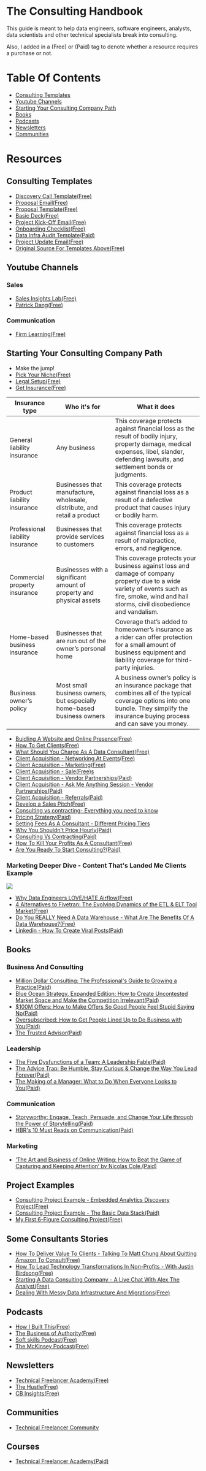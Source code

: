 # The Consulting Handbook
This guide is meant to help data engineers, software engineers, analysts, data scientists and other technical specialists break into consulting.

Also, I added in a (Free) or (Paid) tag to denote whether a resource requires a purchase or not.

# Table Of Contents
- [Consulting Templates](https://github.com/bAcheron/data-analytics-consulting-handbook/blob/main/README.md#consulting-templates)
- [Youtube Channels](https://github.com/bAcheron/data-analytics-consulting-handbook/blob/main/README.md#youtube-channels)
- [Starting Your Consulting Company Path](https://github.com/bAcheron/data-analytics-consulting-handbook/blob/main/README.md#starting-your-consulting-company-path)
- [Books](https://github.com/bAcheron/data-analytics-consulting-handbook/blob/main/README.md#books)
- [Podcasts](https://github.com/bAcheron/data-analytics-consulting-handbook/blob/main/README.md#podcasts)
- [Newsletters](https://github.com/bAcheron/data-analytics-consulting-handbook/blob/main/README.md#newsletters)
- [Communities](https://github.com/bAcheron/data-analytics-consulting-handbook/blob/main/README.md#Communities)

# Resources

## Consulting Templates

- [Discovery Call Template(Free)](https://docs.google.com/document/d/1aauhttNwj2uDcn0g04vS4UahgZ_JqNZ1mQbCHRvH71Q/edit)
- [Proposal Email(Free)](https://docs.google.com/document/d/1gwpgkQxfJ93D-c6uEJWQIL9BixTxfg6Lo_gYI5Zhr8o/edit)
- [Proposal Template(Free)](https://docs.google.com/document/d/18Kh7A41Y0Nh-1gnrz9dm5TImqcnyTsehtPQ0hyPHP4A/edit)
- [Basic Deck(Free)](https://www.canva.com/design/DAFy2NUMT0A/crG0CM016tnJ5UrYAfG8ew/edit)
- [Project Kick-Off Email(Free)](https://docs.google.com/document/d/1DGH8hx-6kUIh0z1bmMnJkU1CUxdxkY_IHAXbthDDCVY/edit)
- [Onboarding Checklist(Free)](https://docs.google.com/spreadsheets/d/1SwXRj7dY40Sr2pEhdqh30F-cRTpAicsZtLBJKQSA7vg/edit#gid=0)
- [Data Infra Audit Template(Paid)](https://the-technical-freelancer-academy.circle.so/c/resources/data-infrastructure-audit-template)
- [Project Update Email(Free)](https://docs.google.com/document/d/1FfJeYtzmvrR-1ZJ7iWmhmzOSf5dZInTkzGo2aTye7Ts/edit#heading=h.euhkduit0zl8)
- [Original Source For Templates Above(Free)](https://seattledataguy.substack.com/p/7-essential-templates-for-data-analytics)

## Youtube Channels

### Sales
- [Sales Insights Lab(Free)](https://www.youtube.com/@SalesInsightsLab/videos)
- [Patrick Dang(Free)](https://www.youtube.com/@patrickdang/videos)

### Communication
- [Firm Learning(Free)](https://www.youtube.com/@FirmLearning/videos)

## Starting Your Consulting Company Path

- Make the jump!
- [Pick Your Niche(Free)](https://the-technical-freelancer-academy.circle.so/c/resources/finding-your-niche-as-a-consultant-in-2025) 
- [Legal Setup(Free)](https://www.freshbooks.com/hub/startup/starting-small-business-legal-requirements)
- [Get Insurance(Free)](https://www.sba.gov/business-guide/launch-your-business/get-business-insurance)

  
| Insurance type                 | Who it's for                                          | What it does |
|--------------------------------|-------------------------------------------------------|--------------|
| General liability insurance    | Any business                                          | This coverage protects against financial loss as the result of bodily injury, property damage, medical expenses, libel, slander, defending lawsuits, and settlement bonds or judgments. |
| Product liability insurance    | Businesses that manufacture, wholesale, distribute, and retail a product | This coverage protects against financial loss as a result of a defective product that causes injury or bodily harm. |
| Professional liability insurance | Businesses that provide services to customers       | This coverage protects against financial loss as a result of malpractice, errors, and negligence. |
| Commercial property insurance  | Businesses with a significant amount of property and physical assets | This coverage protects your business against loss and damage of company property due to a wide variety of events such as fire, smoke, wind and hail storms, civil disobedience and vandalism. |
| Home-based business insurance  | Businesses that are run out of the owner’s personal home | Coverage that’s added to homeowner’s insurance as a rider can offer protection for a small amount of business equipment and liability coverage for third-party injuries. |
| Business owner’s policy        | Most small business owners, but especially home-based business owners | A business owner’s policy is an insurance package that combines all of the typical coverage options into one bundle. They simplify the insurance buying process and can save you money. |


- [Buidling A Website and Online Presence(Free)](https://www.youtube.com/watch?v=oSeU8X5uuvs)
- [How To Get Clients(Free)]([https://courses.technicalfreelanceracademy.com/courses/take/starting-6-7-figure-consulting/lessons/44743748-intro-to-getting-clients](https://the-technical-freelancer-academy.circle.so/c/resources/how-to-attract-clients-as-a-data-consultant-video))
- [What Should You Charge As A Data Consultant(Free)](https://www.technicalfreelanceracademy.com/post/what-should-i-charge-as-a-data-analytics-consultant)
- [Client Acquisition - Networking At Events(Free)](https://the-technical-freelancer-academy.circle.so/c/marketing-content-and-questions/how-to-land-clients-at-networking-events-and-conferences) 
- [Client Acquisition - Marketing(Free)](https://dcubed.substack.com/p/how-to-get-clients-as-a-consultant)
- [Client Acquisition - Sale(Free)s](https://dcubed.substack.com/p/how-to-sell-your-data-consulting)
- [Client Acquisition - Vendor Partnerships(Paid)](https://courses.technicalfreelanceracademy.com/courses/take/starting-6-7-figure-consulting/lessons/43080213-vendor-partnerships)
- [Client Acquisition - Ask Me Anything Session - Vendor Partnerships(Paid)](https://the-technical-freelancer-academy.circle.so/c/marketing-content-and-questions/partnering-with-with-vendors-as-a-consultant)
- [Client Acquisition - Referrals(Paid)](https://courses.technicalfreelanceracademy.com/courses/take/starting-6-7-figure-consulting/lessons/48562280-using-client-referrals-to-sell)
- [Develop a Sales Pitch(Free)](https://blog.hubspot.com/sales/sales-pitch-examples)
- [Consulting vs contracting- Everything you need to know](https://www.technicalfreelanceracademy.com/post/consulting-vs-contracting-everything-you-need-to-know)
- [Pricing Strategy(Paid)](https://the-technical-freelancer-academy.circle.so/c/pricing-discussions/how-much-should-you-charge-as-a-consultant)
- [Setting Fees As A Consultant - Different Pricing Tiers](https://the-technical-freelancer-academy.circle.so/c/pricing-discussions/setting-fees-as-a-consultant-different-pricing-tiers)
- [Why You Shouldn't Price Hourly(Paid)](https://the-technical-freelancer-academy.circle.so/c/pricing-discussions/why-you-shouldn-t-price-hourly)
- [Consulting Vs Contracting(Paid)](https://courses.technicalfreelanceracademy.com/courses/take/starting-6-7-figure-consulting/lessons/44743513-consulting-vs-contracting)
- [How To Kill Your Profits As A Consultant(Free)](https://dcubed.substack.com/p/how-to-kill-your-profits-as-a-data)
- [Are You Ready To Start Consulting?(Paid)](https://courses.technicalfreelanceracademy.com/courses/take/starting-6-7-figure-consulting/lessons/42937320-intro-how-i-started-consulting)


### Marketing Deeper Dive - Content That's Landed Me Clients Example 
![](https://substackcdn.com/image/fetch/w_1456,c_limit,f_auto,q_auto:good,fl_progressive:steep/https%3A%2F%2Fsubstack-post-media.s3.amazonaws.com%2Fpublic%2Fimages%2F99624145-9e6c-4e03-8915-e43f7d5f2cc6_2112x1526.png)
- [Why Data Engineers LOVE/HATE Airflow(Free)](https://www.youtube.com/watch?v=h5X3124R61U)
- [4 Alternatives to Fivetran: The Evolving Dynamics of the ETL & ELT Tool Market(Free)](https://www.theseattledataguy.com/4-alternatives-to-fivetran-the-evolving-dynamics-of-the-etl-elt-tool-market/#page-content)
- [Do You REALLY Need A Data Warehouse - What Are The Benefits Of A Data Warehouse?(Free)](https://www.youtube.com/watch?v=0DsaafI1fTQ)
- [Linkedin - How To Create Viral Posts(Paid)](https://courses.technicalfreelanceracademy.com/courses/take/starting-6-7-figure-consulting/lessons/48562365-marketing-walking-through-linkedin-posts)

## Books

### Business And Consulting
- [Million Dollar Consulting: The Professional's Guide to Growing a Practice(Paid)](https://www.amazon.com/Million-Dollar-Consulting-Alan-Weiss/dp/0071622101)
- [Blue Ocean Strategy, Expanded Edition: How to Create Uncontested Market Space and Make the Competition Irrelevant(Paid)](https://www.amazon.com/Blue-Ocean-Strategy-Expanded-Uncontested/dp/B089DM3GZ9/ref=sr_1_47?crid=38CTIZXFNLH54)
- [$100M Offers: How to Make Offers So Good People Feel Stupid Saying No(Paid)](https://www.amazon.com/100M-Offers-People-Stupid-Saying/dp/B09BK52JFJ/ref=sr_1_11?crid=307SWR3ZUMOOT)
- [Oversubscribed: How to Get People Lined Up to Do Business with You(Paid)](https://www.amazon.com/Oversubscribed-How-People-Lined-Business/dp/B085P1N7LR/ref=sr_1_1?crid=SY0FOXSLAE9W)
- [The Trusted Advisor(Paid)](https://www.amazon.com/Trusted-Advisor-David-H-Maister-ebook/dp/B000FC0VWA/r)

### Leadership
- [The Five Dysfunctions of a Team: A Leadership Fable(Paid)](https://www.amazon.com/Storyworthy-Engage-Persuade-through-Storytelling-ebook/dp/B07CV2PFYJ](https://www.amazon.com/Five-Dysfunctions-of-Team-audiobook/dp/B000079XXR/ref=sr_1_31?crid=37DZSYSUD2LVH))
- [The Advice Trap: Be Humble, Stay Curious & Change the Way You Lead Forever(Paid)](https://www.amazon.com/Advice-Trap-Humble-Curious-Forever-ebook/dp/B083YZTW4B)
- [The Making of a Manager: What to Do When Everyone Looks to You(Paid)](https://www.amazon.com/Making-Manager-What-Everyone-Looks-ebook/dp/B079WNPRL2)

### Communication
- [Storyworthy: Engage, Teach, Persuade, and Change Your Life through the Power of Storytelling(Paid)](https://www.amazon.com/Storyworthy-Engage-Persuade-through-Storytelling-ebook/dp/B07CV2PFYJ)
- [HBR's 10 Must Reads on Communication(Paid)](https://www.amazon.com/Communication-featured-Necessary-Persuasion-Conger-ebook/dp/B00ATLM07Q/)

### Marketing
- [‘The Art and Business of Online Writing: How to Beat the Game of Capturing and Keeping Attention’ by Nicolas Cole.(Paid)](https://www.amazon.com/Art-Business-Online-Writing-Capturing/dp/0998203491)

## Project Examples
- [Consulting Project Example - Embedded Analytics Discovery Project(Free)](https://courses.technicalfreelanceracademy.com/courses/take/starting-6-7-figure-consulting/lessons/49706934-consulting-project-example-embedded-analytics-discovery-project)
- [Consulting Project Example - The Basic Data Stack(Paid)](https://courses.technicalfreelanceracademy.com/courses/take/starting-6-7-figure-consulting/lessons/50055262-consulting-project-example-the-basic-data-stack)
- [My First 6-Figure Consulting Project(Free)](https://dcubed.substack.com/p/my-first-6-figure-consulting-project)

## Some Consultants Stories
- [How To Deliver Value To Clients - Talking To Matt Chung About Quitting Amazon To Consult(Free)](https://www.youtube.com/watch?v=hF5ztrfkYMo)
- [How To Lead Technology Transformations In Non-Profits - With Justin Birdsong(Free)](https://youtube.com/live/BK0Ni-izQ-A)
- [Starting A Data Consulting Company - A Live Chat With Alex The Analyst(Free)](https://youtube.com/live/GC9HG39puDo)
- [Dealing With Messy Data Infrastructure And Migrations(Free)](https://www.youtube.com/watch?v=05qnK0OpOFM)

## Podcasts
- [How I Built This(Free)](https://www.npr.org/series/490248027/how-i-built-this)
- [The Business of Authority(Free)](https://podcasts.apple.com/us/podcast/the-business-of-authority/id1332689389)
- [Soft skills Podcast(Free)](https://softskills.audio/)
- [The McKinsey Podcast(Free)](https://podcasts.apple.com/us/podcast/the-mckinsey-podcast/id285260960?mt=2)

## Newsletters
- [Technical Freelancer Academy(Free)](https://dcubed.substack.com/)
- [The Hustle(Free)](https://thehustle.co/daily/)
- [CB Insights(Free)](https://www.cbinsights.com/newsletter/)

## Communities
- [Technical Freelancer Community](https://the-technical-freelancer-academy.circle.so/c/resources/)
  
## Courses
- [Technical Freelancer Academy(Paid)](https://courses.technicalfreelanceracademy.com/courses/starting-6-7-figure-consulting)
